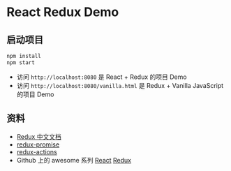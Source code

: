 # React Redux Demo

## 启动项目

```bash
npm install
npm start
```

- 访问 `http://localhost:8080` 是 React + Redux 的项目 Demo
- 访问 `http://localhost:8080/vanilla.html` 是 Redux + Vanilla JavaScript 的项目 Demo

## 资料

- [Redux 中文文档](http://cn.redux.js.org/)
- [redux-promise](https://github.com/acdlite/redux-promise)
- [redux-actions](https://github.com/acdlite/redux-actions)
- Github 上的 awesome 系列 [React](https://github.com/enaqx/awesome-react) [Redux](https://github.com/xgrommx/awesome-redux)
